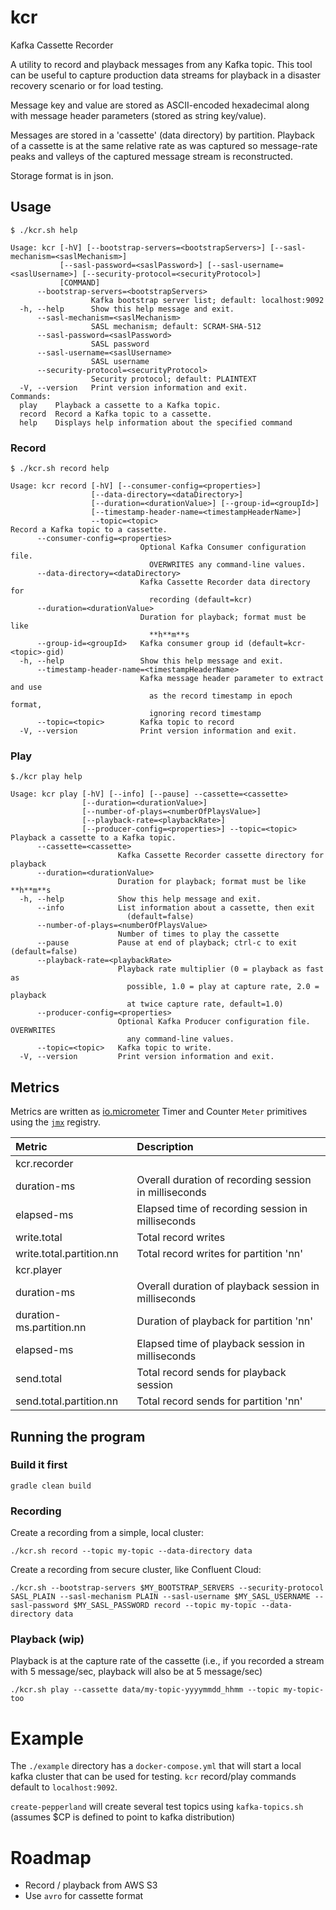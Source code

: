 # kcr
Kafka Cassette Recorder

A utility to record and playback messages from any Kafka topic.  This tool can be useful to capture
production data streams for playback in a disaster recovery scenario or for load testing.

Message key and value are stored as ASCII-encoded hexadecimal along with message header parameters
(stored as string key/value).

Messages are stored in a 'cassette' (data directory) by partition.  Playback of a cassette is at the
same relative rate as was captured so message-rate peaks and valleys of the captured message stream is
reconstructed.

Storage format is in json.

## Usage

```
$ ./kcr.sh help

Usage: kcr [-hV] [--bootstrap-servers=<bootstrapServers>] [--sasl-mechanism=<saslMechanism>]
           [--sasl-password=<saslPassword>] [--sasl-username=<saslUsername>] [--security-protocol=<securityProtocol>]
           [COMMAND]
      --bootstrap-servers=<bootstrapServers>
                  Kafka bootstrap server list; default: localhost:9092
  -h, --help      Show this help message and exit.
      --sasl-mechanism=<saslMechanism>
                  SASL mechanism; default: SCRAM-SHA-512
      --sasl-password=<saslPassword>
                  SASL password
      --sasl-username=<saslUsername>
                  SASL username
      --security-protocol=<securityProtocol>
                  Security protocol; default: PLAINTEXT
  -V, --version   Print version information and exit.
Commands:
  play    Playback a cassette to a Kafka topic.
  record  Record a Kafka topic to a cassette.
  help    Displays help information about the specified command
```

### Record

```
$ ./kcr.sh record help

Usage: kcr record [-hV] [--consumer-config=<properties>]
                  [--data-directory=<dataDirectory>]
                  [--duration=<durationValue>] [--group-id=<groupId>]
                  [--timestamp-header-name=<timestampHeaderName>]
                  --topic=<topic>
Record a Kafka topic to a cassette.
      --consumer-config=<properties>
                             Optional Kafka Consumer configuration file.
                               OVERWRITES any command-line values.
      --data-directory=<dataDirectory>
                             Kafka Cassette Recorder data directory for
                               recording (default=kcr)
      --duration=<durationValue>
                             Duration for playback; format must be like
                               **h**m**s
      --group-id=<groupId>   Kafka consumer group id (default=kcr-<topic>-gid)
  -h, --help                 Show this help message and exit.
      --timestamp-header-name=<timestampHeaderName>
                             Kafka message header parameter to extract and use
                               as the record timestamp in epoch format,
                               ignoring record timestamp
      --topic=<topic>        Kafka topic to record
  -V, --version              Print version information and exit.
```

### Play

```
$./kcr play help

Usage: kcr play [-hV] [--info] [--pause] --cassette=<cassette>
                [--duration=<durationValue>]
                [--number-of-plays=<numberOfPlaysValue>]
                [--playback-rate=<playbackRate>]
                [--producer-config=<properties>] --topic=<topic>
Playback a cassette to a Kafka topic.
      --cassette=<cassette>
                        Kafka Cassette Recorder cassette directory for playback
      --duration=<durationValue>
                        Duration for playback; format must be like **h**m**s
  -h, --help            Show this help message and exit.
      --info            List information about a cassette, then exit
                          (default=false)
      --number-of-plays=<numberOfPlaysValue>
                        Number of times to play the cassette
      --pause           Pause at end of playback; ctrl-c to exit (default=false)
      --playback-rate=<playbackRate>
                        Playback rate multiplier (0 = playback as fast as
                          possible, 1.0 = play at capture rate, 2.0 = playback
                          at twice capture rate, default=1.0)
      --producer-config=<properties>
                        Optional Kafka Producer configuration file. OVERWRITES
                          any command-line values.
      --topic=<topic>   Kafka topic to write.
  -V, --version         Print version information and exit.
```

## Metrics

Metrics are written as [io.micrometer](https://micrometer.io/docs) Timer and Counter `Meter` primitives using the [`jmx`](https://micrometer.io/docs/registry/jmx) registry.

| Metric | Description|
| :--- | :--- |
|kcr.recorder||
|duration-ms|Overall duration of recording session in milliseconds|
|elapsed-ms|Elapsed time of recording session in milliseconds|
|write.total|Total record writes|
|write.total.partition.nn|Total record writes for partition 'nn'|
|kcr.player||
|duration-ms|Overall duration of playback session in milliseconds|
|duration-ms.partition.nn|Duration of playback for partition 'nn'|
|elapsed-ms|Elapsed time of playback session in milliseconds|
|send.total|Total record sends for playback session|
|send.total.partition.nn|Total record sends for partition 'nn'|


## Running the program

### Build it first

```
gradle clean build
```


### Recording

Create a recording from a simple, local cluster:

```
./kcr.sh record --topic my-topic --data-directory data
```

Create a recording from secure cluster, like Confluent Cloud:

```
./kcr.sh --bootstrap-servers $MY_BOOTSTRAP_SERVERS --security-protocol SASL_PLAIN --sasl-mechanism PLAIN --sasl-username $MY_SASL_USERNAME --sasl-password $MY_SASL_PASSWORD record --topic my-topic --data-directory data
```

### Playback (wip)

Playback is at the capture rate of the cassette (i.e., if you recorded a stream with 5 message/sec, playback will also be at 5 message/sec)

```
./kcr.sh play --cassette data/my-topic-yyyymmdd_hhmm --topic my-topic-too
```

# Example

The `./example` directory has a `docker-compose.yml` that will start a local kafka cluster that can be used for testing.  `kcr` record/play commands default to `localhost:9092`.

`create-pepperland` will create several test topics using `kafka-topics.sh` (assumes $CP is defined to point to kafka distribution)


# Roadmap

* Record / playback from AWS S3
* Use `avro` for cassette format
